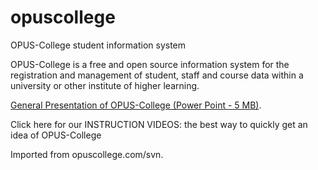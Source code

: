 # opuscollege
OPUS-College student information system

OPUS-College is a free and open source information system for the registration and management of student, staff and course data within a university or other institute of higher learning.

[General Presentation of OPUS-College (Power Point - 5 MB)](opus-docs/presentations/general/OPUS-College_presentation_May2011.pdf).

Click here for our INSTRUCTION VIDEOS: the best way to quickly get an idea of OPUS-College  


Imported from opuscollege.com/svn.
